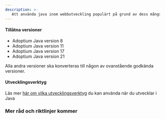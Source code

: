 ```yaml
---
description: >-
   Att använda java inom webbutveckling populärt på grund av dess mångsidighet, prestanda, skalbarhet och kompatibilitet med olika plattformar och ramverk. Om du är intresserad av att lära dig Java webbutveckling, här nedan finner du några riktlinjer och information om hur vi inom Västra Götalandsregionen jobbar med Java
---
```




#### Tillåtna versioner 

- Adoptium Java version 8 
- Adoptium Java version 11
- Adoptium Java version 17
- Adoptium Java version 21


Alla andra versioner ska konverteras till någon av ovanstående godkända versioner.

#### Utvecklingsverktyg
Läs mer [här om vilka utvecklingsverktyg](../../plattformsstoed/utvecklingsverktyg.md) du kan använda när du utvecklar i Java


### Mer råd och riktlinjer kommer

